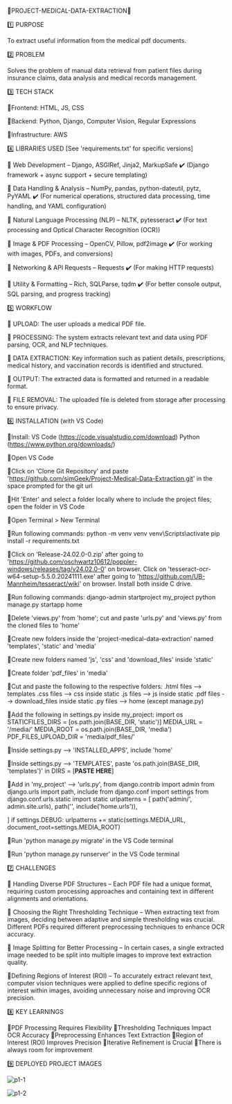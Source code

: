 🔹PROJECT-MEDICAL-DATA-EXTRACTION🔹

1️⃣ PURPOSE 

To extract useful information from the medical pdf documents.

2️⃣ PROBLEM 

Solves the problem of manual data retrieval from patient files during insurance claims, data analysis and medical records management.

3️⃣ TECH STACK 

🔹Frontend: HTML, JS, CSS

🔹Backend: Python, Django, Computer Vision, Regular Expressions 

🔹Infrastructure: AWS

4️⃣ LIBRARIES USED [See 'requirements.txt' for specific versions]

🔹 Web Development – Django, ASGIRef, Jinja2, MarkupSafe
✔️ (Django framework + async support + secure templating)

🔹 Data Handling & Analysis – NumPy, pandas, python-dateutil, pytz, PyYAML
✔️ (For numerical operations, structured data processing, time handling, and YAML configuration)

🔹 Natural Language Processing (NLP) – NLTK, pytesseract
✔️ (For text processing and Optical Character Recognition (OCR))

🔹 Image & PDF Processing – OpenCV, Pillow, pdf2image
✔️ (For working with images, PDFs, and conversions)

🔹 Networking & API Requests – Requests
✔️ (For making HTTP requests)

🔹 Utility & Formatting – Rich, SQLParse, tqdm
✔️ (For better console output, SQL parsing, and progress tracking)

5️⃣ WORKFLOW

🔹 UPLOAD: The user uploads a medical PDF file.

🔹 PROCESSING: The system extracts relevant text and data using PDF parsing, OCR, and NLP techniques.

🔹 DATA EXTRACTION: Key information such as patient details, prescriptions, medical history, and vaccination records is identified and structured.

🔹 OUTPUT: The extracted data is formatted and returned in a readable format.

🔹 FILE REMOVAL: The uploaded file is deleted from storage after processing to ensure privacy.

6️⃣ INSTALLATION (with VS Code)

🔹Install:
    VS Code (https://code.visualstudio.com/download)
    Python (https://www.python.org/downloads/)

🔹Open VS Code

🔹Click on 'Clone Git Repository' and paste 'https://github.com/simGeek/Project-Medical-Data-Extraction.git' in the space prompted for the git url

🔹Hit 'Enter' and select a folder locally where to include the project files; open the folder in VS Code

🔹Open Terminal > New Terminal

🔹Run following commands:
    python -m venv venv
    venv\Scripts\activate
    pip install -r requirements.txt

🔹Click on 'Release-24.02.0-0.zip' after going to 'https://github.com/oschwartz10612/poppler-windows/releases/tag/v24.02.0-0' on browser.
  Click on 'tesseract-ocr-w64-setup-5.5.0.20241111.exe' after going to 'https://github.com/UB-Mannheim/tesseract/wiki' on browser.
  Install both inside C drive.

🔹Run following commands:
    django-admin startproject my_project
    python manage.py startapp home
    
🔹Delete 'views.py' from 'home'; cut and paste 'urls.py' and 'views.py' from the cloned files to 'home'

🔹Create new folders inside the 'project-medical-data-extraction' named 'templates', 'static' and 'media'

🔹Create new folders named 'js', 'css' and 'download_files' inside 'static'

🔹Create folder 'pdf_files' in 'media'

🔹Cut and paste the following to the respective folders:
      .html files --> templates
      .css files --> css inside static
      .js files --> js inside static
      .pdf files --> download_files inside static
      .py files --> home (except manage.py)

🔹Add the following in settings.py inside my_project:
      import os
      STATICFILES_DIRS = [os.path.join(BASE_DIR, 'static')]
      MEDIA_URL = '/media/'
      MEDIA_ROOT = os.path.join(BASE_DIR, 'media')
      PDF_FILES_UPLOAD_DIR = 'media/pdf_files/'

🔹Inside settings.py --> 'INSTALLED_APPS', include 'home'

🔹Inside settings.py --> 'TEMPLATES', paste 'os.path.join(BASE_DIR, 'templates')' in DIRS = [**PASTE HERE**]

🔹Add in 'my_project' --> 'urls.py',
        from django.contrib import admin
        from django.urls import path, include
        from django.conf import settings
        from django.conf.urls.static import static
        urlpatterns = [
          path('admin/', admin.site.urls),
          path('', include('home.urls')), 
        
  ]
        if settings.DEBUG:
            urlpatterns += static(settings.MEDIA_URL, document_root=settings.MEDIA_ROOT)

🔹Run 'python manage.py migrate' in the VS Code terminal

🔹Run 'python manage.py runserver' in the VS Code terminal
    
7️⃣ CHALLENGES

🔹 Handling Diverse PDF Structures – Each PDF file had a unique format, requiring custom processing approaches and containing text in different alignments and orientations.

🔹 Choosing the Right Thresholding Technique – When extracting text from images, deciding between adaptive and simple thresholding was crucial. Different PDFs required different preprocessing techniques to enhance OCR accuracy.

🔹 Image Splitting for Better Processing – In certain cases, a single extracted image needed to be split into multiple images to improve text extraction quality.

🔹Defining Regions of Interest (ROI) – To accurately extract relevant text, computer vision techniques were applied to define specific regions of interest within images, avoiding unnecessary noise and improving OCR precision.

8️⃣ KEY LEARNINGS

🔹PDF Processing Requires Flexibility 
🔹Thresholding Techniques Impact OCR Accuracy
🔹Preprocessing Enhances Text Extraction
🔹Region of Interest (ROI) Improves Precision
🔹Iterative Refinement is Crucial
🔹There is always room for improvement

9️⃣ DEPLOYED PROJECT IMAGES

![p1-1](https://github.com/user-attachments/assets/1712c051-0631-4cb9-8e37-b664e65152c2)

![p1-2](https://github.com/user-attachments/assets/b2533be9-3f04-452f-9ecc-d61cefb3dd0b)


